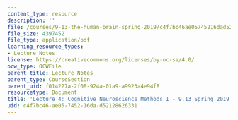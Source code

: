 ```yaml
---
content_type: resource
description: ''
file: /courses/9-13-the-human-brain-spring-2019/c4f7bc46ae05745216dad52128626331_MIT9_13S19_L04.pdf
file_size: 4397452
file_type: application/pdf
learning_resource_types:
- Lecture Notes
license: https://creativecommons.org/licenses/by-nc-sa/4.0/
ocw_type: OCWFile
parent_title: Lecture Notes
parent_type: CourseSection
parent_uid: f014227a-2f08-924a-01a9-a9923a4e94f8
resourcetype: Document
title: 'Lecture 4: Cognitive Neuroscience Methods I - 9.13 Spring 2019'
uid: c4f7bc46-ae05-7452-16da-d52128626331
---
```

